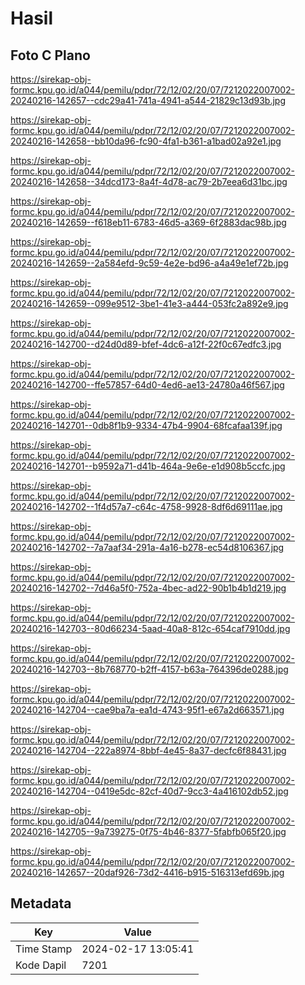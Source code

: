 # Hasil

## Foto C Plano

https://sirekap-obj-formc.kpu.go.id/a044/pemilu/pdpr/72/12/02/20/07/7212022007002-20240216-142657--cdc29a41-741a-4941-a544-21829c13d93b.jpg

https://sirekap-obj-formc.kpu.go.id/a044/pemilu/pdpr/72/12/02/20/07/7212022007002-20240216-142658--bb10da96-fc90-4fa1-b361-a1bad02a92e1.jpg

https://sirekap-obj-formc.kpu.go.id/a044/pemilu/pdpr/72/12/02/20/07/7212022007002-20240216-142658--34dcd173-8a4f-4d78-ac79-2b7eea6d31bc.jpg

https://sirekap-obj-formc.kpu.go.id/a044/pemilu/pdpr/72/12/02/20/07/7212022007002-20240216-142659--f618eb11-6783-46d5-a369-6f2883dac98b.jpg

https://sirekap-obj-formc.kpu.go.id/a044/pemilu/pdpr/72/12/02/20/07/7212022007002-20240216-142659--2a584efd-9c59-4e2e-bd96-a4a49e1ef72b.jpg

https://sirekap-obj-formc.kpu.go.id/a044/pemilu/pdpr/72/12/02/20/07/7212022007002-20240216-142659--099e9512-3be1-41e3-a444-053fc2a892e9.jpg

https://sirekap-obj-formc.kpu.go.id/a044/pemilu/pdpr/72/12/02/20/07/7212022007002-20240216-142700--d24d0d89-bfef-4dc6-a12f-22f0c67edfc3.jpg

https://sirekap-obj-formc.kpu.go.id/a044/pemilu/pdpr/72/12/02/20/07/7212022007002-20240216-142700--ffe57857-64d0-4ed6-ae13-24780a46f567.jpg

https://sirekap-obj-formc.kpu.go.id/a044/pemilu/pdpr/72/12/02/20/07/7212022007002-20240216-142701--0db8f1b9-9334-47b4-9904-68fcafaa139f.jpg

https://sirekap-obj-formc.kpu.go.id/a044/pemilu/pdpr/72/12/02/20/07/7212022007002-20240216-142701--b9592a71-d41b-464a-9e6e-e1d908b5ccfc.jpg

https://sirekap-obj-formc.kpu.go.id/a044/pemilu/pdpr/72/12/02/20/07/7212022007002-20240216-142702--1f4d57a7-c64c-4758-9928-8df6d69111ae.jpg

https://sirekap-obj-formc.kpu.go.id/a044/pemilu/pdpr/72/12/02/20/07/7212022007002-20240216-142702--7a7aaf34-291a-4a16-b278-ec54d8106367.jpg

https://sirekap-obj-formc.kpu.go.id/a044/pemilu/pdpr/72/12/02/20/07/7212022007002-20240216-142702--7d46a5f0-752a-4bec-ad22-90b1b4b1d219.jpg

https://sirekap-obj-formc.kpu.go.id/a044/pemilu/pdpr/72/12/02/20/07/7212022007002-20240216-142703--80d66234-5aad-40a8-812c-654caf7910dd.jpg

https://sirekap-obj-formc.kpu.go.id/a044/pemilu/pdpr/72/12/02/20/07/7212022007002-20240216-142703--8b768770-b2ff-4157-b63a-764396de0288.jpg

https://sirekap-obj-formc.kpu.go.id/a044/pemilu/pdpr/72/12/02/20/07/7212022007002-20240216-142704--cae9ba7a-ea1d-4743-95f1-e67a2d663571.jpg

https://sirekap-obj-formc.kpu.go.id/a044/pemilu/pdpr/72/12/02/20/07/7212022007002-20240216-142704--222a8974-8bbf-4e45-8a37-decfc6f88431.jpg

https://sirekap-obj-formc.kpu.go.id/a044/pemilu/pdpr/72/12/02/20/07/7212022007002-20240216-142704--0419e5dc-82cf-40d7-9cc3-4a416102db52.jpg

https://sirekap-obj-formc.kpu.go.id/a044/pemilu/pdpr/72/12/02/20/07/7212022007002-20240216-142705--9a739275-0f75-4b46-8377-5fabfb065f20.jpg

https://sirekap-obj-formc.kpu.go.id/a044/pemilu/pdpr/72/12/02/20/07/7212022007002-20240216-142657--20daf926-73d2-4416-b915-516313efd69b.jpg


## Metadata

| Key        | Value               |
| ---------- | ------------------- |
| Time Stamp | 2024-02-17 13:05:41 |
| Kode Dapil | 7201                |



